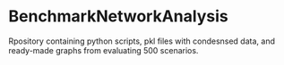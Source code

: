 # BenchmarkNetworkAnalysis
Rpository containing python scripts, pkl files with condesnsed data, and ready-made graphs from evaluating 500 scenarios.
